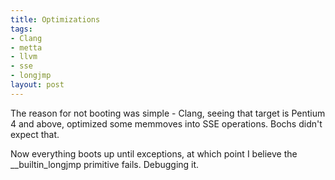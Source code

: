 ```yaml
--- 
title: Optimizations
tags: 
- Clang
- metta
- llvm
- sse
- longjmp
layout: post
---
```

The reason for not booting was simple - Clang, seeing that target is Pentium 4
and above, optimized some memmoves into SSE operations. Bochs didn't expect
that.

Now everything boots up until exceptions, at which point I believe the
__builtin_longjmp primitive fails. Debugging it.
